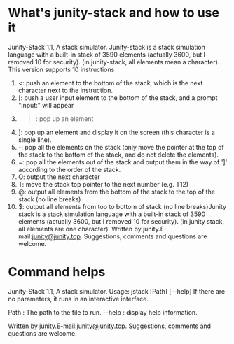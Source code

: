# What's junity-stack and how to use it
Junity-Stack 1.1, A stack simulator.
Junity-stack is a stack simulation language with a built-in stack of 3590 elements (actually 3600, but I removed 10 for security). (in junity-stack, all elements mean a character).
This version supports 10 instructions
1. <: push an element to the bottom of the stack, which is the next character next to the instruction.
2. \[: push a user input element to the bottom of the stack, and a prompt "input:" will appear
3. >: pop up an element
4. \]: pop up an element and display it on the screen (this character is a single line).
5. -: pop all the elements on the stack (only move the pointer at the top of the stack to the bottom of the stack, and do not delete the elements).
6. =: pop all the elements out of the stack and output them in the way of ']' according to the order of the stack.
7. O: output the next character
8. T: move the stack top pointer to the next number (e.g. T12)
9. @: output all elements from the bottom of the stack to the top of the stack (no line breaks)
10. $: output all elements from top to bottom of stack (no line breaks)Junity stack is a stack simulation language with a built-in stack of 3590 elements (actually 3600, but I removed 10 for security). (in junity stack, all elements are one character).
Written by junity.E-mail:junity@junity.top.
Suggestions, comments and questions are welcome.
# Command helps
Junity-Stack 1.1, A stack simulator.
Usage: jstack \[Path\] \[--help\]
If there are no parameters, it runs in an interactive interface.

Path   : The path to the file to run.
--help : display help information.

Written by junity.E-mail:junity@junity.top.
Suggestions, comments and questions are welcome.
